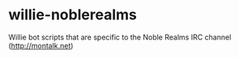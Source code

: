 willie-noblerealms
==================

Willie bot scripts that are specific to the Noble Realms IRC channel (http://montalk.net)

